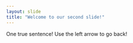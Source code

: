 ```yaml
---
layout: slide
title: "Welcome to our second slide!"
---
```

One true sentence!
Use the left arrow to go back!
